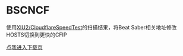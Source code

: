 # BSCNCF
使用[XIU2/CloudflareSpeedTest](https://github.com/XIU2/CloudflareSpeedTest)的扫描结果，将Beat Saber相关地址修改HOSTS切换到更快的CFIP
  
[点我进入下载页](https://github.com/wgzeyu/BSCNCF/releases/latest)
